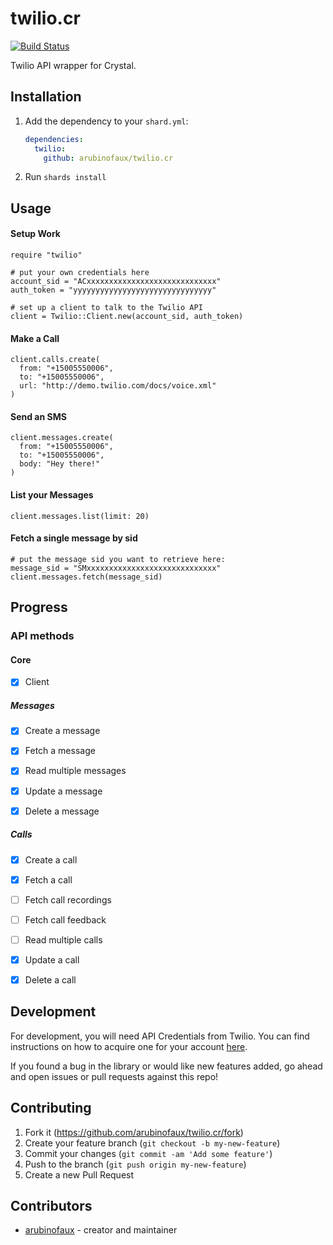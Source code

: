 # twilio.cr
[![Build Status](https://travis-ci.org/arubinofaux/twilio.cr.svg?branch=master)](https://travis-ci.org/arubinofaux/twilio.cr)

Twilio API wrapper for Crystal.

## Installation

1. Add the dependency to your `shard.yml`:

   ```yaml
   dependencies:
     twilio:
       github: arubinofaux/twilio.cr
   ```

2. Run `shards install`

## Usage

#### Setup Work

```crystal
require "twilio"

# put your own credentials here
account_sid = "ACxxxxxxxxxxxxxxxxxxxxxxxxxxxxx"
auth_token = "yyyyyyyyyyyyyyyyyyyyyyyyyyyyyyy"

# set up a client to talk to the Twilio API
client = Twilio::Client.new(account_sid, auth_token)
```

#### Make a Call

```crystal
client.calls.create(
  from: "+15005550006",
  to: "+15005550006",
  url: "http://demo.twilio.com/docs/voice.xml"
)
```

#### Send an SMS

```crystal
client.messages.create(
  from: "+15005550006",
  to: "+15005550006",
  body: "Hey there!"
)
```

#### List your Messages

```crystal
client.messages.list(limit: 20)
```

#### Fetch a single message by sid

```crystal
# put the message sid you want to retrieve here:
message_sid = "SMxxxxxxxxxxxxxxxxxxxxxxxxxxxxx"
client.messages.fetch(message_sid)
```

## Progress

### API methods

#### Core

- [x] Client

##### Messages

- [x] Create a message

- [x] Fetch a message

- [x] Read multiple messages 

- [x] Update a message

- [x] Delete a message

##### Calls

- [x] Create a call

- [x] Fetch a call

- [ ] Fetch call recordings

- [ ] Fetch call feedback

- [ ] Read multiple calls

- [x] Update a call

- [x] Delete a call

## Development

For development, you will need API Credentials from Twilio. You can find instructions on how to acquire one for your account [here](https://www.twilio.com/docs/usage/your-request-to-twilio).

If you found a bug in the library or would like new features added, go ahead and open issues or pull requests against this repo!

## Contributing

1. Fork it (<https://github.com/arubinofaux/twilio.cr/fork>)
2. Create your feature branch (`git checkout -b my-new-feature`)
3. Commit your changes (`git commit -am 'Add some feature'`)
4. Push to the branch (`git push origin my-new-feature`)
5. Create a new Pull Request

## Contributors

- [arubinofaux](https://github.com/arubinofaux) - creator and maintainer